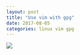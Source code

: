 ```yaml
---
layout: post
title: "Use vim with gpg"
date: 2017-08-05
categories: linux vim gpg
---
```


![](https://raw.githubusercontent.com/szorfein/dotfiles/master/screenshot.jpg)
